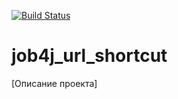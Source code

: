 [![Build Status](https://travis-ci.com/Selesito/job4j_url_shortcut.svg?branch=master)](https://travis-ci.com/Selesito/job4j_url_shortcut)
# job4j_url_shortcut

[Описание проекта]

